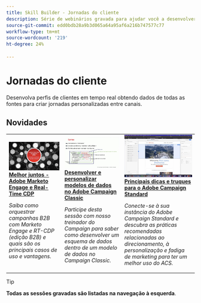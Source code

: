 ```yaml
---
title: Skill Builder - Jornadas do cliente
description: Série de webinários gravada para ajudar você a desenvolver perfis de clientes em tempo real, extraindo dados de todas as fontes para criar jornadas personalizadas entre canais.
source-git-commit: edd0bdb28a9b3d065a64a95af6a216b747577c77
workflow-type: tm+mt
source-wordcount: '219'
ht-degree: 24%

---
```


# Jornadas do cliente

Desenvolva perfis de clientes em tempo real obtendo dados de todas as fontes para criar jornadas personalizadas entre canais.

## Novidades

<table>
<tr>
  <td>
    <a href="https://experienceleague.adobe.com/docs/skill-builder-events/skill-builder/customer-journeys/2022/b2b-campaigns.html">
      <img alt="Melhor juntos - Adobe Marketo Engage e Real-Time CDP" src="assets/343824.jpeg" />
    </a>
     <div>
      <a href="https://experienceleague.adobe.com/docs/skill-builder-events/skill-builder/customer-journeys/2022/b2b-campaigns.html">
        <strong>Melhor juntos - Adobe Marketo Engage e Real-Time CDP</strong>
      </a>
    </div>
    <p>
    <em>Saiba como orquestrar campanhas B2B com Marketo Engage e RT-CDP (edição B2B) e quais são os principais casos de uso e vantagens.</em>
    <p>
  </td>
  <td>
    <a href="https://experienceleague.adobe.com/docs/skill-builder-events/skill-builder/customer-journeys/2022/data-models.html">
      <img alt="Desenvolver e personalizar modelos de dados no Adobe Campaign Classic" src="assets/343829.jpeg" />
    </a>
     <div>
      <a href="https://experienceleague.adobe.com/docs/skill-builder-events/skill-builder/customer-journeys/2022/data-models.html">
        <strong>Desenvolver e personalizar modelos de dados no Adobe Campaign Classic</strong>
      </a>
    </div>
    <p>
    <em>Participe desta sessão com nosso treinador do Campaign para saber como desenvolver um esquema de dados dentro de um modelo de dados no Campaign Classic.</em>
    <p>
  </td>  
  <td>
    <a href="https://experienceleague.adobe.com/docs/skill-builder-events/skill-builder/customer-journeys/2022/tips-and-tricks.html">
      <img alt="Principais dicas e truques para o Adobe Campaign Standard" src="assets/343828.jpeg" />
    </a>
     <div>
      <a href="https://experienceleague.adobe.com/docs/skill-builder-events/skill-builder/customer-journeys/2022/tips-and-tricks.html">
        <strong>Principais dicas e truques para o Adobe Campaign Standard</strong>
      </a>
    </div>
    <p>
    <em>Conecte-se à sua instância do Adobe Campaign Standard e descubra as práticas recomendadas relacionadas ao direcionamento, à personalização e fadiga de marketing para ter um melhor uso do ACS.</em>
    <p>
  </td>
</tr>
</table>

>[!TIP]
>
>**Todas as sessões gravadas são listadas na navegação à esquerda**.
